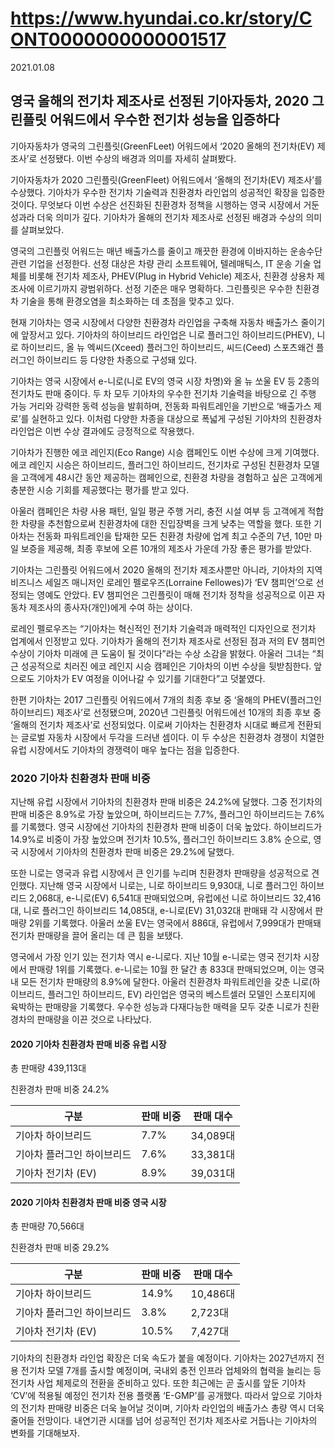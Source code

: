# https://www.hyundai.co.kr/story/CONT0000000000001517

2021.01.08

## 영국 올해의 전기차 제조사로 선정된 기아자동차, 2020 그린플릿 어워드에서 우수한 전기차 성능을 입증하다

기아자동차가 영국의 그린플릿(GreenFLeet) 어워드에서 ‘2020 올해의 전기차(EV) 제조사’로 선정됐다. 이번 수상의 배경과 의미를 자세히 살펴봤다.

기아자동차가 2020 그린플릿(GreenFleet) 어워드에서 ‘올해의 전기차(EV) 제조사’를 수상했다. 기아차가 우수한 전기차 기술력과 친환경차 라인업의 성공적인 확장을 입증한 것이다. 무엇보다 이번 수상은 선진화된 친환경차 정책을 시행하는 영국 시장에서 거둔 성과라 더욱 의미가 깊다. 기아차가 올해의 전기차 제조사로 선정된 배경과 수상의 의미를 살펴보았다.

영국의 그린플릿 어워드는 매년 배출가스를 줄이고 깨끗한 환경에 이바지하는 운송수단 관련 기업을 선정한다. 선정 대상은 차량 관리 소프트웨어, 텔레매틱스, IT 운송 기술 업체를 비롯해 전기차 제조사, PHEV(Plug in Hybrid Vehicle) 제조사, 친환경 상용차 제조사에 이르기까지 광범위하다. 선정 기준은 매우 명확하다. 그린플릿은 우수한 친환경차 기술을 통해 환경오염을 최소화하는 데 초점을 맞추고 있다.

현재 기아차는 영국 시장에서 다양한 친환경차 라인업을 구축해 자동차 배출가스 줄이기에 앞장서고 있다. 기아차의 하이브리드 라인업은 니로 플러그인 하이브리드(PHEV), 니로 하이브리드, 올 뉴 엑씨드(Xceed) 플러그인 하이브리드, 씨드(Ceed) 스포츠왜건 플러그인 하이브리드 등 다양한 차종으로 구성돼 있다.


기아차는 영국 시장에서 e-니로(니로 EV의 영국 시장 차명)와 올 뉴 쏘울 EV 등 2종의 전기차도 판매 중이다. 두 차 모두 기아차의 우수한 전기차 기술력을 바탕으로 긴 주행 가능 거리와 강력한 동력 성능을 발휘하며, 전동화 파워트레인을 기반으로 ‘배출가스 제로’를 실현하고 있다. 이처럼 다양한 차종을 대상으로 폭넓게 구성된 기아차의 친환경차 라인업은 이번 수상 결과에도 긍정적으로 작용했다.

기아차가 진행한 에코 레인지(Eco Range) 시승 캠페인도 이번 수상에 크게 기여했다. 에코 레인지 시승은 하이브리드, 플러그인 하이브리드, 전기차로 구성된 친환경차 모델을 고객에게 48시간 동안 제공하는 캠페인으로, 친환경 차량을 경험하고 싶은 고객에게 충분한 시승 기회를 제공했다는 평가를 받고 있다.

아울러 캠페인은 차량 사용 패턴, 일일 평균 주행 거리, 충전 시설 여부 등 고객에게 적합한 차량을 추천함으로써 친환경차에 대한 진입장벽을 크게 낮추는 역할을 했다. 또한 기아차는 전동화 파워트레인을 탑재한 모든 친환경 차량에 업계 최고 수준의 7년, 10만 마일 보증을 제공해, 최종 후보에 오른 10개의 제조사 가운데 가장 좋은 평가를 받았다.

기아차는 그린플릿 어워드에서 2020 올해의 전기차 제조사뿐만 아니라, 기아차의 지역 비즈니스 세일즈 매니저인 로레인 펠로우즈(Lorraine Fellowes)가 ‘EV 챔피언’으로 선정되는 영예도 안았다. EV 챔피언은 그린플릿이 매해 전기차 정착을 성공적으로 이끈 자동차 제조사의 종사자(개인)에게 수여 하는 상이다.

로레인 펠로우즈는 “기아차는 혁신적인 전기차 기술력과 매력적인 디자인으로 전기차 업계에서 인정받고 있다. 기아차가 올해의 전기차 제조사로 선정된 점과 저의 EV 챔피언 수상이 기아차 미래에 큰 도움이 될 것이다”라는 수상 소감을 밝혔다. 아울러 그녀는 “최근 성공적으로 치러진 에코 레인지 시승 캠페인은 기아차의 이번 수상을 뒷받침한다. 앞으로도 기아차가 EV 여정을 이어나갈 수 있기를 기대한다”고 덧붙였다.

한편 기아차는 2017 그린플릿 어워드에서 7개의 최종 후보 중 ‘올해의 PHEV(플러그인 하이브리드) 제조사’로 선정됐으며, 2020년 그린플릿 어워드에선 10개의 최종 후보 중 ‘올해의 전기차 제조사’로 선정되었다. 이로써 기아차는 친환경차 시대로 빠르게 전환되는 글로벌 자동차 시장에서 두각을 드러낸 셈이다. 이 두 수상은 친환경차 경쟁이 치열한 유럽 시장에서도 기아차의 경쟁력이 매우 높다는 점을 입증한다.

### 2020 기아차 친환경차 판매 비중

지난해 유럽 시장에서 기아차의 친환경차 판매 비중은 24.2%에 달했다. 그중 전기차의 판매 비중은 8.9%로 가장 높았으며, 하이브리드는 7.7%, 플러그인 하이브리드는 7.6%를 기록했다. 영국 시장에선 기아차의 친환경차 판매 비중이 더욱 높았다. 하이브리드가 14.9%로 비중이 가장 높았으며 전기차 10.5%, 플러그인 하이브리드 3.8% 순으로, 영국 시장에서 기아차의 친환경차 판매 비중은 29.2%에 달했다.

또한 니로는 영국과 유럽 시장에서 큰 인기를 누리며 친환경차 판매량을 성공적으로 견인했다. 지난해 영국 시장에서 니로는, 니로 하이브리드 9,930대, 니로 플러그인 하이브리드 2,068대, e-니로(EV) 6,541대 판매되었으며, 유럽에선 니로 하이브리드 32,416대, 니로 플러그인 하이브리드 14,085대, e-니로(EV) 31,032대 판매돼 각 시장에서 판매량 2위를 기록했다. 아울러 쏘울 EV는 영국에서 886대, 유럽에서 7,999대가 판매돼 전기차 판매량을 끌어 올리는 데 큰 힘을 보탰다.

영국에서 가장 인기 있는 전기차 역시 e-니로다. 지난 10월 e-니로는 영국 전기차 시장에서 판매량 1위를 기록했다. e-니로는 10월 한 달간 총 833대 판매되었으며, 이는 영국 내 모든 전기차 판매량의 8.9%에 달한다. 아울러 친환경차 파워트레인을 갖춘 니로(하이브리드, 플러그인 하이브리드, EV) 라인업은 영국의 베스트셀러 모델인 스포티지에 육박하는 판매량을 기록했다. 우수한 성능과 다재다능한 매력을 모두 갖춘 니로가 친환경차의 판매량을 이끈 것으로 나타났다.

#### 2020 기아차 친환경차 판매 비중 유럽 시장

총 판매량
439,113대  

친환경차 판매 비중
24.2%

| 구분                       | 판매 비중 | 판매 대수   |
|----------------------------|-----------|-------------|
| 기아차 하이브리드         | 7.7%      | 34,089대    |
| 기아차 플러그인 하이브리드 | 7.6%      | 33,381대    |
| 기아차 전기차 (EV)         | 8.9%      | 39,031대    |

#### 2020 기아차 친환경차 판매 비중 영국 시장

총 판매량
70,566대  

친환경차 판매 비중
29.2%

| 구분                       | 판매 비중 | 판매 대수   |
|----------------------------|-----------|-------------|
| 기아차 하이브리드         | 14.9%     | 10,486대    |
| 기아차 플러그인 하이브리드 | 3.8%      | 2,723대     |
| 기아차 전기차 (EV)         | 10.5%     | 7,427대     |

기아차의 친환경차 라인업 확장은 더욱 속도가 붙을 예정이다. 기아차는 2027년까지 전용 전기차 모델 7개를 출시할 예정이며, 국내외 충전 인프라 업체와의 협력을 늘리는 등 전기차 사업 체제로의 전환을 준비하고 있다. 또한 최근에는 곧 출시를 앞둔 기아차 ‘CV’에 적용될 예정인 전기차 전용 플랫폼 ‘E-GMP’를 공개했다. 따라서 앞으로 기아차의 전기차 판매량 비중은 더욱 늘어날 것이며, 기아차 라인업의 배출가스 총량 역시 더욱 줄어들 전망이다. 내연기관 시대를 넘어 성공적인 전기차 제조사로 거듭나는 기아차의 변화를 기대해보자.

